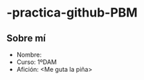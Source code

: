 # -practica-github-PBM
## Sobre mí
- Nombre: <Pablo Berna>
- Curso: 1ºDAM
- Afición: <Me guta la piña>
